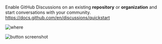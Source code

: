 
Enable GitHub Discussions on an existing **repository** or **organization** and start conversations with your community.
https://docs.github.com/en/discussions/quickstart

![where](https://docs.github.com/assets/cb-58111/mw-1440/images/help/discussions/public-repo-settings-global-nav-update.webp)


![button screenshot](https://docs.github.com/assets/cb-36397/mw-1440/images/help/discussions/setup-discussions-button.webp)
